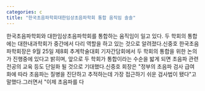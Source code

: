 ```yaml
---
categories: c
title: "한국초음파학회대한임상초음파학회 통합 움직임 솔솔"
---
```

한국초음파학회와 대한임상초음파학회를 통합하는 움직임이 일고 있다. 두 학회의 통합에는 대한내과학회가 중간에서 다리 역할을 하고 있는 것으로 알려졌다.신중호 한국초음파학회장은 9월 25일 제8회 추계학술대회 기자간담회에서 두 학회의 통합을 위한 논의가 진행중에 있다고 밝히며, 앞으로 두 학회가 통합이라는 수순을 밟게 되면 초음파 관련 전공의 교육 등도 단일화 될 것으로 기대했다.신중호 회장은 "정부의 초음파 검사 급여화에 따라 초음파는 질병을 진단하고 추적하는데 가장 접근하기 쉬운 검사법이 됐다"고 말했다.그러면서 "이제 초음파를 다